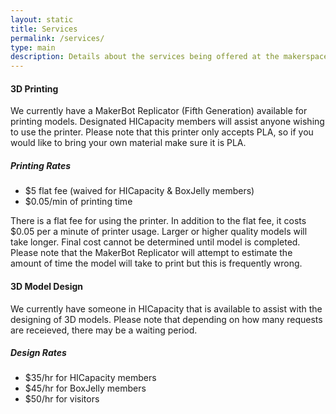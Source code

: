 ```yaml
---
layout: static
title: Services
permalink: /services/
type: main
description: Details about the services being offered at the makerspace!
---
```


#### 3D Printing ####
We currently have a MakerBot Replicator (Fifth Generation) available for printing models. Designated HICapacity members will assist anyone wishing to use the printer. Please note that this printer only accepts PLA, so if you would like to bring your own material make sure it is PLA.

##### Printing Rates #####
* $5 flat fee (waived for HICapacity &amp; BoxJelly members)
* $0.05/min of printing time

There is a flat fee for using the printer. In addition to the flat fee, it costs $0.05 per a minute of printer usage. Larger or higher quality models will take longer. Final cost cannot be determined until model is completed. Please note that the MakerBot Replicator will attempt to estimate the amount of time the model will take to print but this is frequently wrong.

#### 3D Model Design ####
We currently have someone in HICapacity that is available to assist with the designing of 3D models. Please note that depending on how many requests are receieved, there may be a waiting period.

##### Design Rates #####
* $35/hr for HICapacity members
* $45/hr for BoxJelly members
* $50/hr for visitors